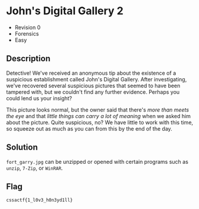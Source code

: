 # John's Digital Gallery 2
- Revision 0
- Forensics
- Easy

## Description
Detective! We've received an anonymous tip about the existence of a suspicious establishment called John's Digital Gallery. After investigating, we've recovered several suspicious pictures that seemed to have been tampered with, but we couldn't find any further evidence. Perhaps you could lend us your insight?

This picture looks normal, but the owner said that there's *more than meets the eye* and that *little things can carry a lot of meaning* when we asked him about the picture. Quite suspicious, no? We have little to work with this time, so squeeze out as much as you can from this by the end of the day.

## Solution
`fort_garry.jpg` can be unzipped or opened with certain programs such as `unzip`, `7-Zip`, or `WinRAR`.

## Flag
`cssactf{1_l0v3_h0n3yd1ll}`
